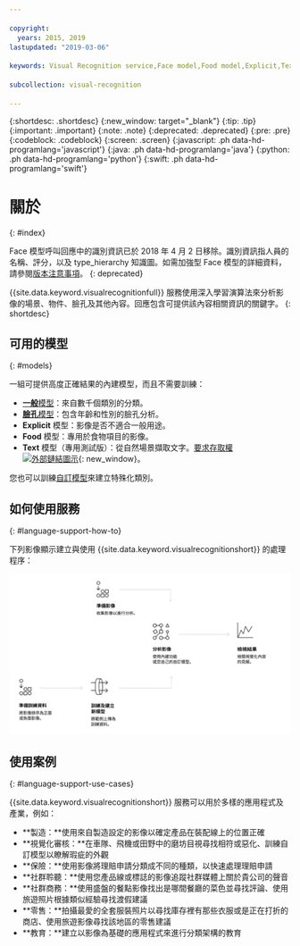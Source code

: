 ```yaml
---

copyright:
  years: 2015, 2019
lastupdated: "2019-03-06"

keywords: Visual Recognition service,Face model,Food model,Explicit,Text recognition,Visual Recognition use cases

subcollection: visual-recognition

---
```


{:shortdesc: .shortdesc}
{:new_window: target="_blank"}
{:tip: .tip}
{:important: .important}
{:note: .note}
{:deprecated: .deprecated}
{:pre: .pre}
{:codeblock: .codeblock}
{:screen: .screen}
{:javascript: .ph data-hd-programlang='javascript'}
{:java: .ph data-hd-programlang='java'}
{:python: .ph data-hd-programlang='python'}
{:swift: .ph data-hd-programlang='swift'}

# 關於
{: #index}

Face 模型呼叫回應中的識別資訊已於 2018 年 4 月 2 日移除。識別資訊指人員的名稱、評分，以及 type_hierarchy 知識圖。如需加強型 Face 模型的詳細資料，請參閱[版本注意事項](/docs/services/visual-recognition?topic=visual-recognition-release-notes#2april2018)。
{: deprecated}

{{site.data.keyword.visualrecognitionfull}} 服務使用深入學習演算法來分析影像的場景、物件、臉孔及其他內容。回應包含可提供該內容相關資訊的關鍵字。
{: shortdesc}

## 可用的模型
{: #models}

一組可提供高度正確結果的內建模型，而且不需要訓練：

- [**一般**模型](/docs/services/visual-recognition?topic=visual-recognition-customizing#general-model)：來自數千個類別的分類。
- [**臉孔**模型](/docs/services/visual-recognition?topic=visual-recognition-getting-started-tutorial#detect-faces)：包含年齡和性別的臉孔分析。
- **Explicit** 模型：影像是否不適合一般用途。
- **Food** 模型：專用於食物項目的影像。
- **Text** 模型（專用測試版）：從自然場景擷取文字。[要求存取權 ![外部鏈結圖示](../../icons/launch-glyph.svg "外部鏈結圖示")](https://datasciencex.typeform.com/to/nU6efl){: new_window}。

您也可以訓練[自訂模型](/docs/services/visual-recognition?topic=visual-recognition-tutorial-custom-classifier#tutorial-custom-classifier)來建立特殊化類別。

## 如何使用服務
{: #language-support-how-to}

下列影像顯示建立與使用 {{site.data.keyword.visualrecognitionshort}} 的處理程序：

![說明 {{site.data.keyword.visualrecognitionshort}} 服務的流程，從準備、訓練及分類影像到檢視結果。](images/visual-recognition-process-110717.svg)


## 使用案例
{: #language-support-use-cases}

{{site.data.keyword.visualrecognitionshort}} 服務可以用於多樣的應用程式及產業，例如：

- **製造：**使用來自製造設定的影像以確定產品在裝配線上的位置正確
- **視覺化審核：**在車隊、飛機或田野中的磨坊目視尋找相符或惡化、訓練自訂模型以瞭解瑕疵的外觀
- **保險：**使用影像將理賠申請分類成不同的種類，以快速處理理賠申請
- **社群聆聽：**使用您產品線或標誌的影像追蹤社群媒體上關於貴公司的聲音
- **社群商務：**使用盛盤的餐點影像找出是哪間餐廳的菜色並尋找評論、使用旅遊照片根據類似經驗尋找渡假建議
- **零售：**拍攝最愛的全套服裝照片以尋找庫存裡有那些衣服或是正在打折的商店、使用旅遊影像尋找該地區的零售建議
- **教育：**建立以影像為基礎的應用程式來進行分類架構的教育
